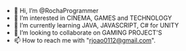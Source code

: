 - 👋 Hi, I’m @RochaProgrammer
- 👀 I’m interested in CINEMA, GAMES and TECHNOLOGY
- 🌱 I’m currently learning JAVA, JAVASCRIPT, C# for UNITY
- 💞️ I’m looking to collaborate on GAMING PROJECT'S
- 📫 How to reach me with "rjoao0112@gmail.com".

<!---
RochaProgrammer/RochaProgrammer is a ✨ special ✨ repository because its `README.md` (this file) appears on your GitHub profile.
You can click the Preview link to take a look at your changes.
--->
